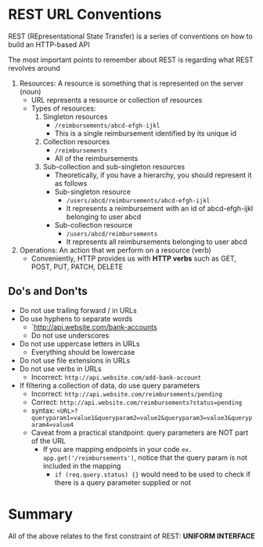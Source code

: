 # REST URL Conventions
REST (REpresentational State Transfer) is a series of conventions on how to build an HTTP-based API

The most important points to remember about REST is regarding what REST revolves around
1. Resources: A resource is something that is represented on the server (noun)
    - URL represents a resource or collection of resources
    - Types of resources:
        1. Singleton resources
            - `/reimbursements/abcd-efgh-ijkl`
            - This is a single reimbursement identified by its unique id
        2. Collection resources
            - `/reimbursements`
            - All of the reimbursements
        3. Sub-collection and sub-singleton resources
            - Theoretically, if you have a hierarchy, you should represent it as follows
            - Sub-singleton resource
                - `/users/abcd/reimbursements/abcd-efgh-ijkl`
                - It represents a reimbursement with an id of abcd-efgh-ijkl belonging to user abcd
            - Sub-collection resource
                - `/users/abcd/reimbursements`
                - It represents all reimbursements belonging to user abcd
2. Operations: An action that we perform on a resource (verb)
    - Conveniently, HTTP provides us with **HTTP verbs** such as GET, POST, PUT, PATCH, DELETE

## Do's and Don'ts
* Do not use trailing forward / in URLs
* Do use hyphens to separate words
    - `http://api.website.com/bank-accounts
    - Do not use underscores
* Do not use uppercase letters in URLs
    - Everything should be lowercase
* Do not use file extensions in URLs
* Do not use verbs in URLs
    - Incorrect: `http://api.website.com/add-bank-account`
* If filtering a collection of data, do use query parameters
    - Incorrect: `http://api.website.com/reimbursements/pending`
    - Correct: `http://api.website.com/reimbursements?status=pending`
    - syntax: `<URL>?queryparam1=value1&queryparam2=value2&queryparam3=value3&queryparam4=value4`
    - Caveat from a practical standpoint: query parameters are NOT part of the URL
        - If you are mapping endpoints in your code `ex. app.get('/reimbursements')`, notice that the query param is not included in the mapping
            - `if (req.query.status) {}` would need to be used to check if there is a query parameter supplied or not

# Summary
All of the above relates to the first constraint of REST: **UNIFORM INTERFACE**